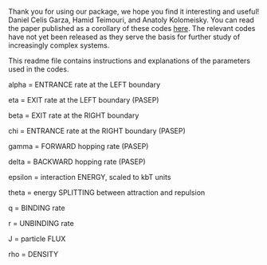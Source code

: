 Thank you for using our package, we hope you find it interesting and useful!
Daniel Celis Garza, Hamid Teimouri, and Anatoly Kolomeisky.
You can read the paper published as a corollary of these codes [here](http://python.rice.edu/~kolomeisky/articles/J.stat.mech_P04013.pdf). The relevant codes have not yet been released as they serve the basis for further study of increasingly complex systems.

This readme file contains instructions and explanations of the parameters used in the codes.

alpha	= 	ENTRANCE rate at the LEFT boundary

eta	= 	EXIT rate at the LEFT boundary (PASEP)

beta	=	EXIT rate at the RIGHT boundary

chi	=	ENTRANCE rate at the RIGHT boundary (PASEP)

gamma	=	FORWARD hopping rate (PASEP)

delta	=	BACKWARD hopping rate (PASEP)

epsilon	=	interaction ENERGY, scaled to kbT units

theta	=	energy SPLITTING between attraction and repulsion

q	=	BINDING rate

r	=	UNBINDING rate

J	=	particle FLUX

rho	=	DENSITY
